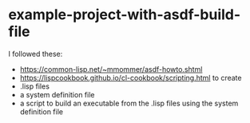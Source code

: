 # example-project-with-asdf-build-file

I followed these: 
* https://common-lisp.net/~mmommer/asdf-howto.shtml
* https://lispcookbook.github.io/cl-cookbook/scripting.html
to create
* .lisp files
* a system definition file
* a script to build an executable from the .lisp files using the system definition file
